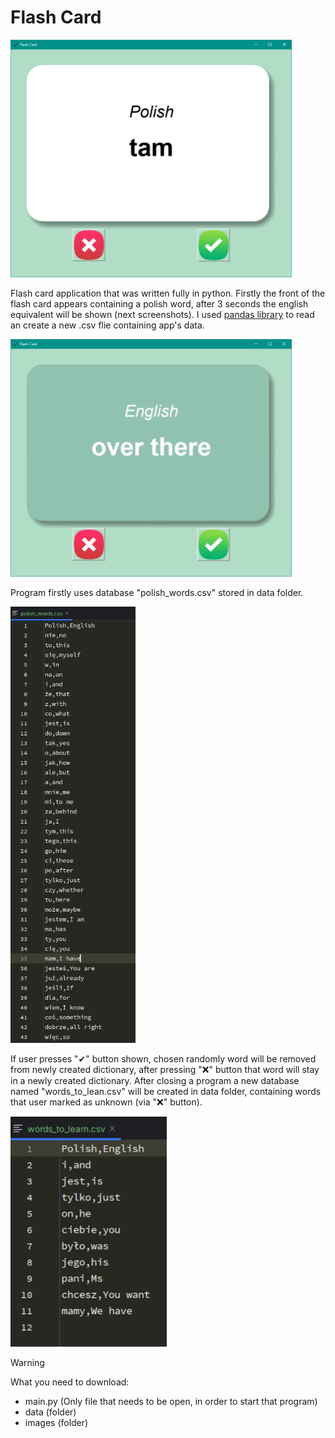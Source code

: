 # Flash Card

<img src ='./screenshots/Flash_Card_screenshot1.png' width='450'>

Flash card application that was written fully in python. Firstly the front of the flash card appears containing a polish word, after 3 seconds the english equivalent will be shown (next screenshots). I used [pandas library](https://pandas.pydata.org/) to read an create a new .csv flie containing app's data.

<img src ='./screenshots/Flash_Card_screenshot2.png' width='450'>

Program firstly uses database "polish_words.csv" stored in data folder.

<img src ='./screenshots/Flash_Card_screenshot3.png' width='200'>

If user presses "✔" button shown, chosen randomly word will be removed from newly created dictionary, after pressing "❌" button that word will stay in a newly created dictionary. After closing a program a new database named "words_to_lean.csv" will be created in data folder, containing words that user marked as unknown (via "❌" button).

<img src ='./screenshots/Flash_Card_screenshot4.png' width='250'>

> [!WARNING]
> What you need to download:
>- main.py (Only file that needs to be open, in order to start that program)
>- data (folder)
>- images (folder)
